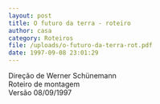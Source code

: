 ```yaml
---
layout: post
title: O futuro da terra - roteiro
author: casa
category: Roteiros
file: /uploads/o-futuro-da-terra-rot.pdf
date: 1997-09-08 23:01:29
---
```

Direção de Werner Schünemann\
Roteiro de montagem\
Versão 08/09/1997